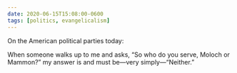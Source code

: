 ```yaml
---
date: 2020-06-15T15:08:00-0600
tags: [politics, evangelicalism]
---
```


On the American political parties today:

When someone walks up to me and asks, “So who do you serve, Moloch or Mammon?” my answer is and must be—very simply—“Neither.”
